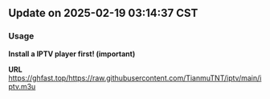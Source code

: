 ## Update on 2025-02-19 03:14:37 CST
### Usage
**Install a IPTV player first! (important)**

**URL** https://ghfast.top/https://raw.githubusercontent.com/TianmuTNT/iptv/main/iptv.m3u
